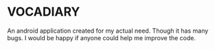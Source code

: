 # VOCADIARY
An android application created for my actual need. Though it has many bugs. I would be happy if anyone could help me improve the code.
